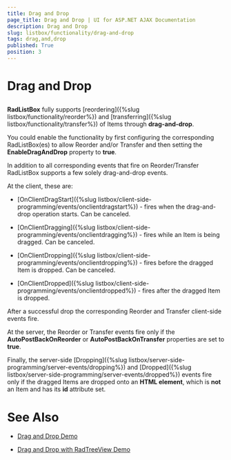 ```yaml
---
title: Drag and Drop
page_title: Drag and Drop | UI for ASP.NET AJAX Documentation
description: Drag and Drop
slug: listbox/functionality/drag-and-drop
tags: drag,and,drop
published: True
position: 3
---
```


# Drag and Drop

## 

**RadListBox** fully supports [reordering]({%slug listbox/functionality/reorder%}) and [transferring]({%slug listbox/functionality/transfer%}) of Items through **drag-and-drop**.

You could enable the functionality by first configuring the corresponding RadListBox(es) to allow Reorder and/or Transfer and then setting the **EnableDragAndDrop** property to **true**.

In addition to all corresponding events that fire on Reorder/Transfer RadListBox supports a few solely drag-and-drop events.

At the client, these are:

* [OnClientDragStart]({%slug listbox/client-side-programming/events/onclientdragstart%}) - fires when the drag-and-drop operation starts. Can be canceled.

* [OnClientDragging]({%slug listbox/client-side-programming/events/onclientdragging%}) - fires while an Item is being dragged. Can be canceled.

* [OnClientDropping]({%slug listbox/client-side-programming/events/onclientdropping%}) - fires before the dragged Item is dropped. Can be canceled.

* [OnClientDropped]({%slug listbox/client-side-programming/events/onclientdropped%}) - fires after the dragged Item is dropped.


After a successful drop the corresponding Reorder and Transfer client-side events fire.

At the server, the Reorder or Transfer events fire only if the **AutoPostBackOnReorder** or **AutoPostBackOnTransfer** properties are set to **true**.

Finally, the server-side [Dropping]({%slug listbox/server-side-programming/server-events/dropping%}) and [Dropped]({%slug listbox/server-side-programming/server-events/dropped%}) events fire only if the dragged Items are dropped onto an **HTML element**, which is **not** an Item and has its **id** attribute set.



# See Also

 * [Drag and Drop Demo](http://demos.telerik.com/aspnet-ajax/listbox/examples/functionality/draganddrop/defaultcs.aspx)

 * [Drag and Drop with RadTreeView Demo](http://demos.telerik.com/aspnet-ajax/listbox/examples/applicationscenarios/treeviewdraganddrop/defaultcs.aspx)
